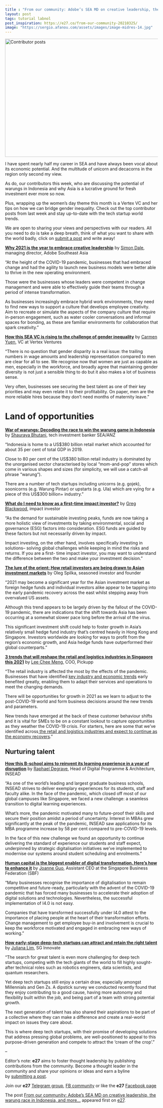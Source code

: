 ```yaml
---
title : "From our community: Adobe’s SEA MD on creative leadership, the warung race in Indonesia, and more…"
layout: post
tags: tutorial labnol
post_inspiration: https://e27.co/from-our-community-20210325/
image: "https://sergio.afanou.com/assets/images/image-midres-14.jpg"
---
```


<img loading="lazy" class="aligncenter wp-image-364788 size-full" src="https://e27.co/wp-content/uploads/2020/11/Contributor-of-the-week.jpg" alt="Contributor posts" width="690" height="390" />
<p>I have spent nearly half my career in SEA and have always been vocal about its economic potential. And the multitude of unicorn and decacorns in the region only second my view.</p>
<p>As do, our contributors this week, who are discussing the potential of warungs in Indonesia and why Asia is a lucrative ground for fresh investment ever more so now.</p>
<p>Plus, wrapping up the women&#8217;s day theme this month is a Vertex VC and her tips on how we can bridge gender inequality. Check out the top contributor posts from last week and stay up-to-date with the tech startup world trends.</p>
<p>We are open to sharing your views and perspectives with our readers. All you need to do is take a deep breath, think of what you want to share with the world badly, click on <span class="s1"><a rel="follow" rel="follow" href="https://e27.co/contributor"><span class="s2">submit a post</span></a> and write away!</span></p>
<p><a rel="follow" href="https://e27.co/why-2021-is-the-year-to-embrace-creative-leadership-20210325/"><strong>Why 2021 is the year to embrace creative leadership</strong></a> by <a rel="follow" href="https://e27.co/user/simon.dale/">Simon Dale</a>, managing director, Adobe Southeast Asia</p>
<p>&#8220;At the height of the COVID-19 pandemic, businesses that had embraced change and had the agility to launch new business models were better able to thrive in the new operating environment.</p>
<p>Those were the businesses whose leaders were competent in change management and were able to effectively guide their teams through a period of intense transformation.</p>
<p>As businesses increasingly embrace hybrid work environments, they need to find new ways to support a culture that develops employee creativity. Aim to recreate or simulate the aspects of the company culture that require in-person engagement, such as water cooler conversations and informal spaces for bonding, as these are familiar environments for collaboration that spark creativity.&#8221;</p>
<p><a rel="follow" href="https://e27.co/rising-to-the-challenge-of-gender-equality-20210319/"><strong>How this SEA VC is rising to the challenge of gender inequality</strong></a> by <a rel="follow" href="https://e27.co/user/carmen.yuen/">Carmen Yuen</a>, VC at Vertex Ventures</p>
<p>&#8220;There is no question that gender disparity is a real issue: the trailing numbers in wage amounts and leadership representation compared to men are clear for all to see. We recognise now that women are just as capable as men, especially in the workforce, and broadly agree that maintaining gender diversity is not just a sensible thing to do but it also makes a lot of business sense.</p>
<p>Very often, businesses see securing the best talent as one of their key priorities and may even relate it to their profitability. On paper, men are the more reliable hires because they don’t need months of maternity leave.&#8221;</p>
<h1>Land of opportunities</h1>
<p><a rel="follow" href="https://e27.co/war-of-warungs-decoding-the-race-to-win-the-warung-game-in-indonesia-20210319/"><strong>War of warungs: Decoding the race to win the warung game in Indonesia</strong></a> by <a rel="follow" href="https://e27.co/user/shauraya.bhutani/">Shauraya Bhutani</a>, tech investment banker SEA/ANZ</p>
<p>&#8220;Indonesia is home to a US$380 billion retail market which accounted for about 35 per cent of total GDP in 2019.</p>
<p>Close to 80 per cent of the US$380 billion retail industry is dominated by the unorganised sector characterised by local “mom-and-pop” stores which come in various shapes and sizes (for simplicity, we will use a catch-all phrase “warung“).</p>
<p>There are a number of tech startups including unicorns (e.g. gojek), soonicorns (e.g. Warung Pintar) or upstarts (e.g. Ula) which are vying for a piece of this US$300 billion+ industry.&#8221;</p>
<p><a rel="follow" href="https://e27.co/what-to-know-as-a-first-time-impact-investor-20210323/"><strong>What do I need to know as a first-time impact investor?</strong></a> by <a rel="follow" href="https://e27.co/user/greg.blackwood/">Greg Blackwood</a>, impact investor</p>
<p>&#8220;As the demand for sustainable investing peaks, funds are now taking a more holistic view of investments by taking environmental, social and governance (ESG) factors into consideration. ESG funds are guided by these factors but not necessarily driven by impact.</p>
<p>Impact investing, on the other hand, involves specifically investing in solutions– solving global challenges while keeping in mind the risks and returns. If you are a first- time impact investor, you may want to understand the difference between the two and make your investment decision.&#8221;</p>
<p><a rel="follow" href="https://e27.co/the-lure-of-the-orient-how-retail-investors-are-being-drawn-to-asian-investment-markets-20210324/"><strong>The lure of the orient: How retail investors are being drawn to Asian investment markets</strong></a> by Oleg Spilka, seasoned investor and founder</p>
<p>&#8220;2021 may become a significant year for the Asian investment market as foreign hedge funds and individual investors alike appear to be tapping into the early pandemic recovery across the east whilst stepping away from overvalued US assets.</p>
<p>Although this trend appears to be largely driven by the fallout of the COVID-19 pandemic, there are indications that the shift towards Asia has been occurring at a somewhat slower pace long before the arrival of the virus.</p>
<p>This significant investment shift could help to foster growth in Asia’s relatively small hedge fund industry that’s centred heavily in Hong Kong and Singapore. Investors worldwide are looking for ways to profit from the region’s economic growth, and Asia hedge funds have outperformed their global counterparts.&#8221;</p>
<p><a rel="follow" href="https://e27.co/3-trends-that-will-reshape-the-retail-and-logistics-industries-in-singapore-this-2021-20210323/"><strong>3 trends that will reshape the retail and logistics industries in Singapore this 2021</strong></a> by <a rel="follow" href="https://e27.co/user/lee.chee.meng/">Lee Chee Meng</a>, COO, Pickupp</p>
<p>&#8220;The retail industry is affected the most by the effects of the pandemic. Businesses that have identified <a rel="follow" href="https://www.jpmorgan.com/commercial-banking/insights/5-economic-trends-to-watch-in-2020" rel="follow">key industry and economic trends</a> early benefited greatly, enabling them to adapt their services and operations to meet the changing demands.</p>
<p>There will be opportunities for growth in 2021 as we learn to adjust to the post-COVID-19 world and form business decisions around the new trends and parameters.</p>
<p>New trends have emerged at the back of these customer behaviour shifts and it is vital for SMEs to be on a constant lookout to capture opportunities as they weather the COVID-19 crisis. For starters, here are some that we’ve identified across<a rel="follow" href="https://e27.co/addressing-the-logistics-challenges-of-transporting-the-covid-19-vaccines-in-and-out-of-asia-20201201/" rel="follow"> the retail and logistics industries and expect to continue as the economy recovers</a>.&#8221;</p>
<h2>Nurturing talent</h2>
<p><a rel="follow" href="https://e27.co/how-and-why-this-b-school-reinvented-its-learning-experience-in-a-year-of-disruption-20210325/"><strong>How this B-school aims to reinvent its learning experience in a year of disruption</strong></a> by <a rel="follow" href="https://e27.co/user/raphael.degrave/">Raphael Degrave</a>, Head of Digital Programme &amp; Architecture, INSEAD</p>
<p>&#8220;As one of the world’s leading and largest graduate business schools, INSEAD strives to deliver exemplary experiences for its students, staff and faculty alike. In the face of the pandemic, which closed off most of our global campuses like Singapore, we faced a new challenge: a seamless transition to digital learning experiences.</p>
<p>What’s more, the pandemic motivated many to future-proof their skills and secure their position amidst a period of uncertainty. Interest in MBAs grew significantly at the peak of the pandemic, INSEAD saw applications for its MBA programme increase by 58 per cent compared to pre-COVID-19 levels.</p>
<p>In the face of this new challenge we found an opportunity to continue delivering the standard of experience our students and staff expect, underpinned by strategic digitalisation initiatives we’ve implemented to modernise our systems around student scheduling and enrolments.&#8221;</p>
<p><a rel="follow" href="https://e27.co/human-capital-is-the-biggest-enabler-of-digital-transformation-heres-how-to-enhance-it-20210322/"><strong>Human capital is the biggest enabler of digital transformation. Here’s how to enhance it</strong></a> by <a rel="follow" href="https://e27.co/user/joanne.guo/">Joanne Guo</a>, Assistant CEO at the Singapore Business Federation (SBF)</p>
<p>&#8220;Many businesses recognise the importance of digitalisation to remain competitive and future-ready, particularly with the advent of the COVID-19 pandemic that has forced many businesses to accelerate their adoption of digital solutions and technologies. Nevertheless, the successful implementation of I4.0 is not easy.</p>
<p>Companies that have transformed successfully under I4.0 attest to the importance of placing people at the heart of their transformation efforts. Change management to get employee buy-in and involvement is crucial to keep the workforce motivated and engaged in embracing new ways of working.&#8221;</p>
<p><a rel="follow" href="https://e27.co/how-can-early-stage-deep-tech-startups-attract-and-retain-the-right-talent-20210324/"><strong>How early-stage deep-tech startups can attract and retain the right talent</strong></a> by <a rel="follow" href="https://e27.co/user/juliana.lim/">Juliana Lim</a>, SG Innovate</p>
<p>&#8220;The search for great talent is even more challenging for deep tech startups, competing with the tech giants of the world to fill highly sought-after technical roles such as robotics engineers, data scientists, and quantum researchers.</p>
<p>Yet deep tech startups still enjoy a certain draw, especially amongst Millennials and Gen Zs. A dipstick survey we conducted recently found that they enjoy contributing to a good cause, having more autonomy and flexibility built within the job, and being part of a team with strong potential growth.</p>
<p>The next generation of talent has also shared their aspirations to be part of a collective where they can make a difference and create a real-world impact on issues they care about.</p>
<p>This is where deep tech startups, with their promise of developing solutions that address pressing global problems, are well-positioned to appeal to this purpose-driven generation and compete to attract the ‘cream of the crop’.&#8221;</p>
<p>&#8211;</p>
<p class="p1"><span class="s1">Editor’s note: <strong>e27</strong> aims to foster thought leadership by publishing contributions from the community. Become a thought leader in the community and share your opinions or ideas and earn a byline by <a rel="follow" rel="follow" href="https://e27.co/contributor"><span class="s2">submitting a post</span></a>.</span></p>
<p class="p1"><span class="s1">Join our <strong>e27</strong> <a rel="follow" href="https://t.me/joinchat/HmTbfBcGCZeykhM8NOlQ-g"><span class="s2">Telegram group</span></a>, <a rel="follow" href="https://www.facebook.com/groups/e27co/permalink/886904662065955/">FB community</a> or like the <strong>e27</strong> <a rel="follow" href="https://www.facebook.com/e27/?ref=your_pages"><span class="s2">Facebook page</span></a></span></p>
<p>The post <a rel="nofollow" href="https://e27.co/from-our-community-20210325/">From our community: Adobe&#8217;s SEA MD on creative leadership, the warung race in Indonesia, and more&#8230;</a> appeared first on <a rel="nofollow" href="https://e27.co">e27</a>.</p>
